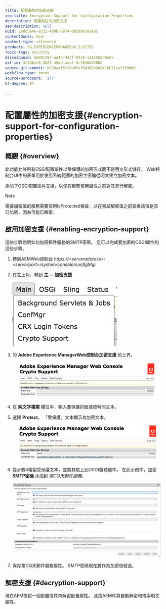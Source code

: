 ```yaml
---
title: 配置屬性的加密支援
seo-title: Encryption Support for Configuration Properties
description: 配置屬性的加密支援
seo-description: null
uuid: 26dc5e46-9332-4d9b-8874-895b90391e8c
contentOwner: User
content-type: reference
products: SG_EXPERIENCEMANAGER/6.5/SITES
topic-tags: security
discoiquuid: 4e08c297-aa4b-44cf-84c8-1e11582d9ebb
exl-id: 3c3db1c8-5b22-45dd-aeaf-5cf830a9486b
source-git-commit: b220adf6fa3e9faf94389b9a9416b7fca2f89d9d
workflow-type: tm+mt
source-wordcount: '277'
ht-degree: 0%

---
```


# 配置屬性的加密支援{#encryption-support-for-configuration-properties}

## 概觀 {#overview}

此功能允許所有OSGi配置屬性以受保護的加密形式而不是明文形式儲存。 Web控制台UI中的表單用於使用系統範圍的加密主密鑰從明文建立加密文本。

添加了OSGi配置插件支援，以便在服務使用屬性之前對其進行解密。

>[!NOTE]
>
>需要加密值的服務需要使用IsProtected檢查，以在嘗試解密值之前查看該值是否已加密，因為可能已解密。

## 啟用加密支援 {#enabling-encryption-support}

這些步驟說明如何加密郵件服務的SMTP密碼。 您可以完成要加密的OSGI屬性的這些步驟。

1. 轉到AEMWeb控制台 *https://&lt;serveraddress>:&lt;serverport>/system/console/configMgr*
1. 在左上角，轉到 **主 — 加密支援**

   ![chlimage_1-325](assets/chlimage_1-325.png)

1. 的 **Adobe Experience ManagerWeb控制台加密支援** 的上界。

   ![screen_shot_2018-08-01at113417am](assets/screen_shot_2018-08-01at113417am.png)

1. 在 **純文字檔案** 欄位中，輸入要保護的敏感資料的文本。
1. 選擇 **Protect**。 「受保護」文本顯示為加密文本。

   ![screen_shot_2018-08-01at113844am](assets/screen_shot_2018-08-01at113844am.png)

1. 從步驟5複製受保護文本，並將其貼上到OSGI窗體值中。 在此示例中，加密 **SMTP密碼** 添加到 *第CQ天郵件服務*。

   ![screen_shot_2016-12-18at105809pm](assets/screen_shot_2016-12-18at105809pm.png)

1. 保存第CQ天郵件服務屬性。 SMTP密碼現在將作為加密值發送。

## 解密支援 {#decryption-support}

現在AEM提供一個配置插件來解密配置屬性。 此插AEM件將自動解密和檢索明文屬性。
